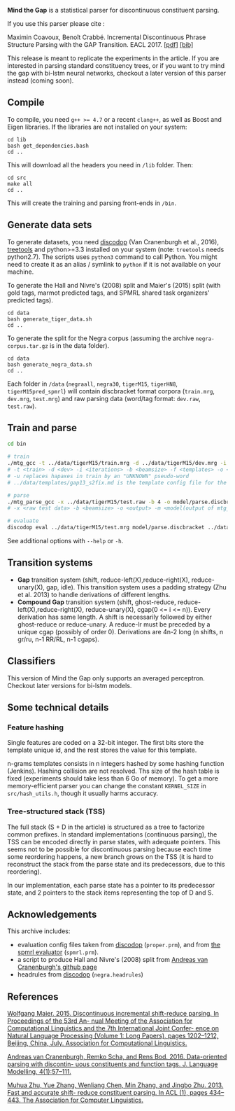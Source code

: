 
**Mind the Gap** is a statistical parser for discontinuous constituent parsing.

If you use this parser please cite :

Maximin Coavoux, Benoît Crabbé. Incremental Discontinuous Phrase Structure Parsing with the GAP Transition. EACL 2017. [[pdf]](http://www.aclweb.org/anthology/E/E17/E17-1118.pdf) [[bib]](http://www.aclweb.org/anthology/E/E17/E17-1118.bib)

This release is meant to replicate the experiments in the article.
If you are interested in parsing standard constituency trees, or if you want to try
mind the gap with bi-lstm neural networks, checkout a later version of this parser instead (coming soon).


Compile
-------

To compile, you need `g++ >= 4.7` or a recent `clang++`, as well as Boost and Eigen libraries.
If the libraries are not installed on your system:

    cd lib
    bash get_dependencies.bash
    cd ..

This will download all the headers you need in `/lib` folder. Then:

    cd src
    make all
    cd ..

This will create the training and parsing front-ends in `/bin`.


Generate data sets
------------------

To generate datasets, you need [discodop](https://github.com/andreasvc/disco-dop/) (Van Cranenburgh et al., 2016), [treetools](https://github.com/wmaier/treetools) and python>=3.3 installed on your system (note: `treetools` needs python2.7).
The scripts uses `python3` command to call Python. You might need to create it as an alias / symlink to `python` if it is not available on your machine.

To generate the Hall and Nivre's (2008) split and Maier's (2015) split
(with gold tags, marmot predicted tags, and SPMRL shared task organizers' predicted tags).

    cd data
    bash generate_tiger_data.sh
    cd ..

To generate the split for the Negra corpus (assuming the archive `negra-corpus.tar.gz`
is in the data folder).

    cd data
    bash generate_negra_data.sh
    cd ..

Each folder in `/data` (`negraall`, `negra30`, `tigerM15`, `tigerHN8`, `tigerM15pred_spmrl`)
will contain discbracket format corpora (`train.mrg`, `dev.mrg`, `test.mrg`)
and raw parsing data (word/tag format: `dev.raw`, `test.raw`).

Train and parse
---------------

```bash
cd bin

# train
./mtg_gcc -t ../data/tigerM15/train.mrg -d ../data/tigerM15/dev.mrg -i 30 -b 4 -f ../data/templates/gap13_s2fix.md -u -o model
# -t <train> -d <dev> -i <iterations> -b <beamsize> -f <templates> -o <output>
# -u replaces hapaxes in train by an "UNKNOWN" pseudo-word
# ../data/templates/gap13_s2fix.md is the template config file for the full model (baseline+extended+spans, see article)

# parse
./mtg_parse_gcc -x ../data/tigerM15/test.raw -b 4 -o model/parse.discbracket -m model
# -x <raw test data> -b <beamsize> -o <output> -m <model(output of mtg_gcc)>

# evaluate
discodop eval ../data/tigerM15/test.mrg model/parse.discbracket ../data/proper.prm --fmt=discbracket
```

See additional options with `--help` or `-h`.


Transition systems
------------------

- **Gap** transition system (shift, reduce-left(X),reduce-right(X), reduce-unary(X), gap, idle).
    This transition system uses a padding strategy (Zhu et al. 2013) to handle
    derivations of different lengths.
- **Compound Gap** transition system (shift, ghost-reduce, reduce-left(X),reduce-right(X),
    reduce-unary(X), cgap(0 <= i <= n)).
    Every derivation has same length. A shift is necessarily followed
    by either ghost-reduce or reduce-unary.
    A reduce-lr must be preceded by a unique cgap (possibly of order 0).
    Derivations are 4n-2 long (n shifts, n gr/ru, n-1 RR/RL, n-1 cgaps).

Classifiers
-----------

This version of Mind the Gap only supports an averaged perceptron.
Checkout later versions for bi-lstm models.


Some technical details
----------------------

### Feature hashing

Single features are coded on a 32-bit integer. The first bits store
the template unique id, and the rest stores the value for this template.

n-grams templates consists in n integers hashed by some hashing function
(Jenkins). Hashing collision are not resolved. Ths size of the hash table
is fixed (experiments should take less than 6 Go of memory).
To get a more memory-efficient parser you can change the constant
`KERNEL_SIZE` in `src/hash_utils.h`, though it usually harms accuracy.


### Tree-structured stack (TSS)

The full stack (S + D in the article) is structured as a tree to factorize
common prefixes.
In standard implementations (continuous parsing), the TSS can be encoded
directly in parse states, with adequate pointers.
This seems not to be possible for discontinuous parsing because
each time some reordering happens, a new branch grows on the TSS
(it is hard to reconstruct the stack from the parse state and its predecessors,
due to this reordering).

In our implementation, each parse state has a pointer to its
predecessor state, and 2 pointers to the stack items representing
the top of D and S.

Acknowledgements
----------------

This archive includes:

- evaluation config files taken from [discodop](https://github.com/andreasvc/disco-dop/) (`proper.prm`),
and from [the spmrl evaluator](http://pauillac.inria.fr/~seddah/evalb_spmrl2013.tar.gz) (`spmrl.prm`).
- a script to produce Hall and Nivre's (2008) split from [Andreas van Cranenburgh's github page](https://gist.github.com/andreasvc/7507135#file-tigersplit-py)
- headrules from [discodop](https://github.com/andreasvc/disco-dop/) (`negra.headrules`)





References
----------

[Wolfgang Maier. 2015. Discontinuous incremental
shift-reduce parsing. In Proceedings of the 53rd An-
nual Meeting of the Association for Computational
Linguistics and the 7th International Joint Confer-
ence on Natural Language Processing (Volume 1:
Long Papers), pages 1202–1212, Beijing, China,
July. Association for Computational Linguistics.](http://www.aclweb.org/anthology/P/P15/P15-1116.pdf)

[Andreas van Cranenburgh, Remko Scha, and Rens
Bod. 2016. Data-oriented parsing with discontin-
uous constituents and function tags. J. Language
Modelling, 4(1):57–111.](http://jlm.ipipan.waw.pl/index.php/JLM/article/view/100)

[Muhua Zhu, Yue Zhang, Wenliang Chen, Min Zhang,
and Jingbo Zhu. 2013. Fast and accurate shift-
reduce constituent parsing. In ACL (1), pages 434–
443. The Association for Computer Linguistics.](http://www.aclweb.org/anthology/P/P13/P13-1043.pdf)


